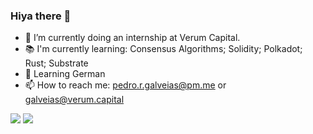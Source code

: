 ### Hiya there 👋

<!--
**PedroGalveias/PedroGalveias** is a ✨ _special_ ✨ repository because its `README.md` (this file) appears on your GitHub profile. -->


- 🔭 I’m currently doing an internship at Verum Capital.
- 📚 I'm currently learning: Consensus Algorithms; Solidity; Polkadot; Rust; Substrate
- 🌱 Learning German
- 📫 How to reach me: pedro.r.galveias@pm.me or galveias@verum.capital

![](https://github-readme-stats.vercel.app/api?username=PedroGalveias&count_private=true&show_icons=true)
![](https://github-readme-stats.vercel.app/api/top-langs/?username=PedroGalveias&layout=compact)
